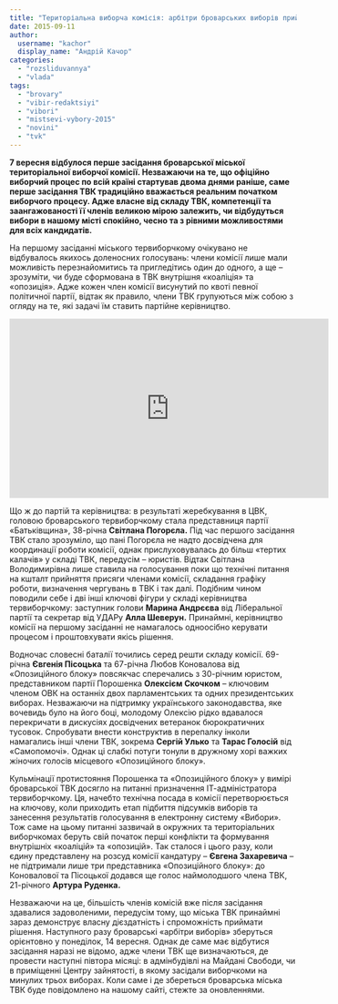 ```yaml
---
title: "Територіальна виборча комісія: арбітри броварських виборів прийняли присягу"
date: 2015-09-11
author: 
  username: "kachor"
  display_name: "Андрій Качор"
categories: 
  - "rozsliduvannya"
  - "vlada"
tags: 
  - "brovary"
  - "vibir-redaktsiyi"
  - "vibori"
  - "mistsevi-vybory-2015"
  - "novini"
  - "tvk"
---
```


**7 вересня відбулося перше засідання броварської міської територіальної виборчої комісії. Незважаючи на те, що офіційно виборчий процес по всій країні стартував двома днями раніше, саме перше засідання ТВК традиційно вважається реальним початком виборчого процесу. Адже власне від складу ТВК, компетенції та заангажованості її членів великою мірою залежить, чи відбудуться вибори в нашому місті спокійно, чесно та з рівними можливостями для всіх кандидатів.**

На першому засіданні міського тервиборчкому очікувано не відбувалось якихось доленосних голосувань: члени комісії лише мали можливість перезнайомитись та пригледітись один до одного, а ще – зрозуміти, чи буде сформована в ТВК внутрішня «коаліція» та «опозиція». Адже кожен член комісії висунутий по квоті певної політичної партії, відтак як правило, члени ТВК групуються між собою з огляду на те, які задачі їм ставить партійне керівництво.

<iframe src="https://www.youtube.com/embed/p89zuRUnpZw" width="560" height="315" frameborder="0" allowfullscreen="allowfullscreen"></iframe>

Що ж до партій та керівництва: в результаті жеребкування в ЦВК, головою броварського тервиборчкому стала представниця партії «Батьківщина», 38-річна **Світлана Погорєла.** Під час першого засідання ТВК стало зрозуміло, що пані Погорєла не надто досвідчена для координації роботи комісії, однак прислуховувалась до більш «тертих калачів» у складі ТВК, передусім – юристів. Відтак Світлана Володимирівна лише ставила на голосування поки що технічні питання на кшталт прийняття присяги членами комісії, складання графіку роботи, визначення чергувань в ТВК і так далі. Подібним чином поводили себе і дві інші ключові фігури у складі керівництва тервиборчкому: заступник голови **Марина Андрєєва** від Ліберальної партії та секретар від УДАРу **Алла Шеверун.** Принаймні, керівництво комісії на першому засіданні не намагалось одноосібно керувати процесом і проштовхувати якісь рішення.

Водночас словесні баталії точились серед решти складу комісії. 69-річна **Євгенія Пісоцька** та 67-річна Любов Коновалова від «Опозиційного блоку» повсякчас сперечались з 30-річним юристом, представником партії Порошенка **Олексієм Скочком** – ключовим членом ОВК на останніх двох парламентських та одних президентських виборах. Незважаючи на підтримку українського законодавства, яке вочевидь було на його боці, молодому Олексію рідко вдавалося перекричати в дискусіях досвідчених ветеранок бюрократичних тусовок. Спробувати внести конструктив в перепалку інколи намагались інші члени ТВК, зокрема **Сергій Улько** та **Тарас Голосій** від «Самопомочі». Однак ці слабкі потуги тонули в дружному хорі важких жіночих голосів місцевого «Опозиційного блоку».

Кульмінації протистояння Порошенка та «Опозиційного блоку» у вимірі броварської ТВК досягло на питанні призначення ІТ-адміністратора тервиборчкому. Ця, начебто технічна посада в комісії перетворюється на ключову, коли приходить етап підбиття підсумків виборів та занесення результатів голосування в електронну систему «Вибори». Тож саме на цьому питанні зазвичай в окружних та територіальних виборчкомах беруть свій початок перші конфлікти та формування внутрішніх «коаліцій» та «опозицій». Так сталося і цього разу, коли єдину представлену на розсуд комісії кандатуру – **Євгена Захаревича** – не підтримали лише три представника «Опозиційного блоку»: до Коновалової та Пісоцької додався ще голос наймолодшого члена ТВК, 21-річного **Артура Руденка.**

Незважаючи на це, більшість членів комісій вже після засідання здавалися задоволеними, передусім тому, що міська ТВК принаймні зараз демонструє власну дієздатність і спроможність приймати рішення. Наступного разу броварські «арбітри виборів» зберуться орієнтовно у понеділок, 14 вересня. Однак де саме має відбутися засідання наразі не відомо, адже члени ТВК ще визначаються, де провести наступні півтора місяці: в адмінбудівлі на Майдані Свободи, чи в приміщенні Центру зайнятості, в якому засідали виборчкоми на минулих трьох виборах. Коли саме і де збереться броварська міська ТВК буде повідомлено на нашому сайті, стежте за оновленнями.
